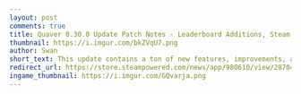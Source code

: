```yaml
---
layout: post
comments: true
title: Quaver 0.30.0 Update Patch Notes - Leaderboard Additions, Steam Workshop + More!
thumbnail: https://i.imgur.com/bkZVqU7.png
author: Swan
short_text: This update contains a ton of new features, improvements, and bug fixes...
redirect_url: https://store.steampowered.com/news/app/980610/view/2870472278450286876
ingame_thumbnail: https://i.imgur.com/GQvarja.png
---
```

